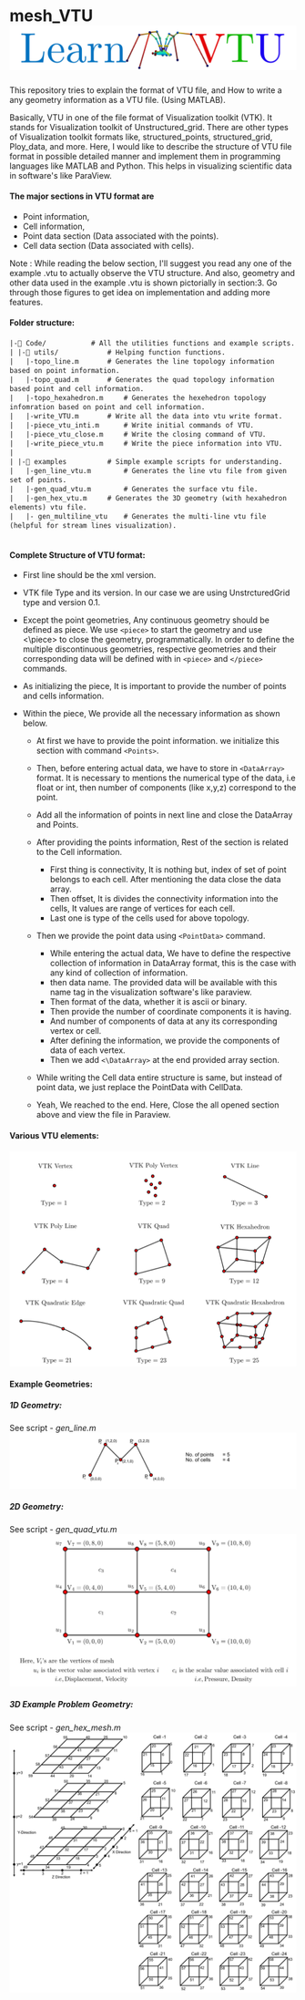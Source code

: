# 						mesh_VTU![cover](README/cover-1640679025333.png)
This repository tries to explain the format of VTU file, and How to write a any geometry information as a VTU file. (Using MATLAB).

Basically, VTU in one of the file format of Visualization toolkit (VTK). It stands for Visualization toolkit of Unstructured_grid. There are other types of Visualization toolkit formats like, structured_points, structured_grid, Ploy_data, and more. Here, I would like to describe the structure of VTU file format in possible detailed manner and implement them in programming languages like MATLAB and Python. This helps in visualizing scientific data in software's like ParaView.

#### The major sections in VTU format are 

* Point information, 
* Cell information,
* Point data section (Data associated with the points).
* Cell data section (Data associated with cells).

Note : While reading the below section, I'll suggest you read any one of the example .vtu to actually observe the VTU structure. And also, geometry and other data used in the example  .vtu is shown pictorially in section:3. Go through those figures to get idea on implementation and adding more features.

#### Folder structure:

```
|-📁 Code/			# All the utilities functions and example scripts.
| |-📁 utils/			# Helping function functions.
|   |-topo_line.m		# Generates the line topology information based on point information.
|   |-topo_quad.m		# Generates the quad topology information based point and cell information.
|   |-topo_hexahedron.m		# Generates the hexehedron topology infomration based on point and cell information.
|   |-write_VTU.m		# Write all the data into vtu write format.
|   |-piece_vtu_inti.m		# Write initial commands of VTU.
|   |-piece_vtu_close.m		# Write the closing command of VTU.
|   |-write_piece_vtu.m		# Write the piece information into VTU.
|
| |-📁 examples			# Simple example scripts for understanding.
|   |-gen_line_vtu.m		# Generates the line vtu file from given set of points.
|   |-gen_quad_vtu.m		# Generates the surface vtu file.
|   |-gen_hex_vtu.m		# Generates the 3D geometry (with hexahedron elements) vtu file. 
|   |- gen_multiline_vtu	# Generates the multi-line vtu file (helpful for stream lines visualization).
     
```



#### Complete Structure of VTU format:

* First line should be the xml version.

* VTK file Type and its version. In our case we are using UnstrcturedGrid type and version 0.1.

* Except the point geometries, Any continuous geometry should be defined as piece. We use `<piece>` to start the geometry and use <\piece> to close the geometry, programmatically.  In order to define the multiple discontinuous geometries, respective geometries and their corresponding data will be defined with in `<piece>` and `</piece>` commands. 

* As initializing the piece, It is important to provide the number of points and cells information. 

* Within the piece, We provide all the necessary information as shown below. 
  
  * At first we have to provide the point information. we initialize this section with command `<Points>`.
    
  * Then, before entering actual data, we have to store in `<DataArray>` format. It is necessary to mentions the numerical type of the data, i.e float or int, then number of components (like x,y,z) correspond to the point.
    
  *  Add all the information of points in next line and close the DataArray and Points.
    
  * After providing the points information, Rest of the section is related to the Cell information.
  
    * First thing is connectivity, It is nothing but, index of set of point belongs to each cell. After mentioning the data close the data array.
    * Then offset, It is divides the connectivity information into the cells, It values are  range of vertices for each cell.
    * Last one is type of  the cells used for above topology.
  
  * Then we provide the point data  using `<PointData>` command.
    * While entering the actual data, We have to define the respective collection of information in DataArray format, this is the case with any kind of collection of information.
    * then data name. The provided data will be available with this name tag in the visualization software's like paraview.
    * Then format of the data, whether it is ascii or binary. 
    * Then provide the number of coordinate components it is having.
    * And number of components of data at any its corresponding vertex or cell.
    * After defining the  information, we provide the components of data of each vertex. 
    * Then we add  `<\DataArray>` at the end provided array section.
  
  * While writing the Cell data entire structure is same, but instead of point data, we just replace the PointData with CellData. 
  
    
  
  * Yeah, We reached to the end. Here, Close the all opened section above and view the file in Paraview.

#### Various VTU elements:

![elems](README/elems.png)



#### Example Geometries:

##### 1D Geometry:

See script	-	*gen_line.m* ![line](README/line-1640883736444.png)

##### 2D Geometry:

See script	-	*gen_quad_vtu.m*![quad_geometry](README/quad_geometry.png)



##### 3D Example Problem Geometry:

See script	-	*gen_hex_mesh.m*![3d](README/3d.png)



